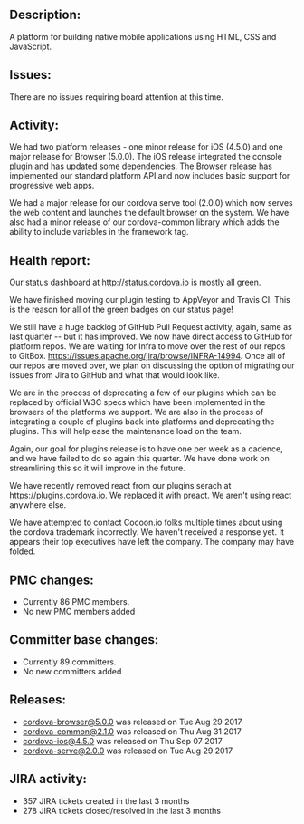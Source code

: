 ## Description: 

 A platform for building native mobile applications using HTML, CSS and JavaScript.
   
## Issues: 
 
 There are no issues requiring board attention at this time.
   
## Activity: 

We had two platform releases - one minor release for iOS (4.5.0) and one major release for Browser (5.0.0). The iOS release integrated the console plugin and has updated some dependencies. The Browser release has implemented our standard platform API and now includes basic support for progressive web apps. 

We had a major release for our cordova serve tool (2.0.0) which now serves the web content and launches the default browser on the system. We have also had a minor release of our cordova-common library which adds the ability to include variables in the framework tag. 

## Health report: 

Our status dashboard at http://status.cordova.io is mostly all green.

We have finished moving our plugin testing to AppVeyor and Travis CI. This is the reason for all of the green badges on our status page!

We still have a huge backlog of GitHub Pull Request activity, again, same as last quarter -- but it has improved. We now have direct access to GitHub for platform repos. We are waiting for Infra to move over the rest of our repos to GitBox. https://issues.apache.org/jira/browse/INFRA-14994. Once all of our repos are moved over, we plan on discussing the option of migrating our issues from Jira to GitHub and what that would look like.

We are in the process of deprecating a few of our plugins which can be replaced by official W3C specs which have been implemented in the browsers of the platforms we support. We are also in the process of integrating a couple of plugins back into platforms and deprecating the plugins. This will help ease the maintenance load on the team. 

Again, our goal for plugins release is to have one per week as a cadence, and we have failed to do so again this quarter. We have done work on streamlining this so it will improve in the future.

We have recently removed react from our plugins serach at https://plugins.cordova.io. We replaced it with preact. We aren't using react anywhere else.

We have attempted to contact Cocoon.io folks multiple times about using the cordova trademark incorrectly. We haven't received a response yet. It appears their top executives have left the company. The company may have folded.
 
## PMC changes: 
   
 - Currently 86 PMC members. 
 - No new PMC members added
   
## Committer base changes: 
   
 - Currently 89 committers. 
 - No new committers added
   
## Releases: 

 - cordova-browser@5.0.0 was released on Tue Aug 29 2017
 - cordova-common@2.1.0 was released on Thu Aug 31 2017
 - cordova-ios@4.5.0 was released on Thu Sep 07 2017
 - cordova-serve@2.0.0 was released on Tue Aug 29 2017
   
## JIRA activity: 
   
 - 357 JIRA tickets created in the last 3 months 
 - 278 JIRA tickets closed/resolved in the last 3 months 
   
